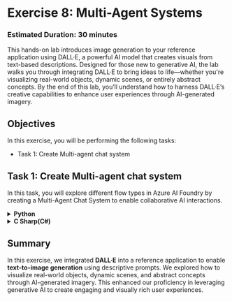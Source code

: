 # **Exercise 8**: Multi-Agent Systems

### Estimated Duration: 30 minutes

This hands-on lab introduces image generation to your reference application using DALL·E, a powerful AI model that creates visuals from text-based descriptions. Designed for those new to generative AI, the lab walks you through integrating DALL·E to bring ideas to life—whether you're visualizing real-world objects, dynamic scenes, or entirely abstract concepts. By the end of this lab, you’ll understand how to harness DALL·E’s creative capabilities to enhance user experiences through AI-generated imagery.

## Objectives
In this exercise, you will be performing the following tasks:
- Task 1: Create Multi-agent chat system

## Task 1: Create Multi-agent chat system

In this task, you will explore different flow types in Azure AI Foundry by creating a Multi-Agent Chat System to enable collaborative AI interactions.

<details>
<summary><strong>Python</strong></summary>

1. Navigate to `Python>src` directory and open **multi_agent.py** file.
1. Remove the existing code and add the code from the following URL in the file.
    ```
    https://raw.githubusercontent.com/CloudLabsAI-Azure/ai-developer/refs/heads/prod/CodeBase/python/lab-08.py
    ```
1. Save the file.
1. Right click on `Python>src` in the left pane and select **Open in Integrated Terminal**.

    ![](./media/image_035.png)
1. Use the following command to run the app:
    ```
    streamlit run app.py
    ```
1. If the app does not open automatically in the browser, you can access it using the following **URL**:
    ```
    http://localhost:8501
    ```
1. Select **Multi-Agent** on the left hand side pane.

    ![](./media/image_123.png)
1. Submit the following prompt and see how the AI responds:
    ```
    Build a Calculator app.
    ```
1. You will receive a response similar to the one shown below:

    ![](./media/image_124.png)
</details>

<details>
<summary><strong>C Sharp(C#)</strong></summary>

1. Navigate to `Dotnet>src>BlazorAI>Components>Pages` directory and open **MultiAgent.razor.cs** file.

    ![](./media/image_125.png)
1. Remove the existing code and add the code from the following URL in the file.
    ```
    https://raw.githubusercontent.com/CloudLabsAI-Azure/ai-developer/refs/heads/prod/CodeBase/c%23/lab-08.cs
    ```
1. Save the file.
1. Right click on `Dotnet>src>Aspire>Aspire.AppHost` in the left pane and select **Open in Integrated Terminal**.

    ![](./media/image_040.png)
1. Use the following command to run the app:
    ```
    dotnet run
    ```
1. Open a new tab in browser and navigate to the link for **blazor-aichat** i.e **https://localhost:7118/**.

    >**Note**: If you receive security warnings in the browser, close the browser and follow the link again.
1. Select **Multi-Agent** on the left hand side pane.

    ![](./media/image_126.png)
1. Submit the following prompt and see how the AI responds:
    ```
    Build a Calculator app.
    ```
1. You will receive a response similar to the one shown below:

    ![](./media/image_127.png)
</details>

## Summary

In this exercise, we integrated **DALL·E** into a reference application to enable **text-to-image generation** using descriptive prompts. We explored how to visualize real-world objects, dynamic scenes, and abstract concepts through AI-generated imagery. This enhanced our proficiency in leveraging generative AI to create engaging and visually rich user experiences.